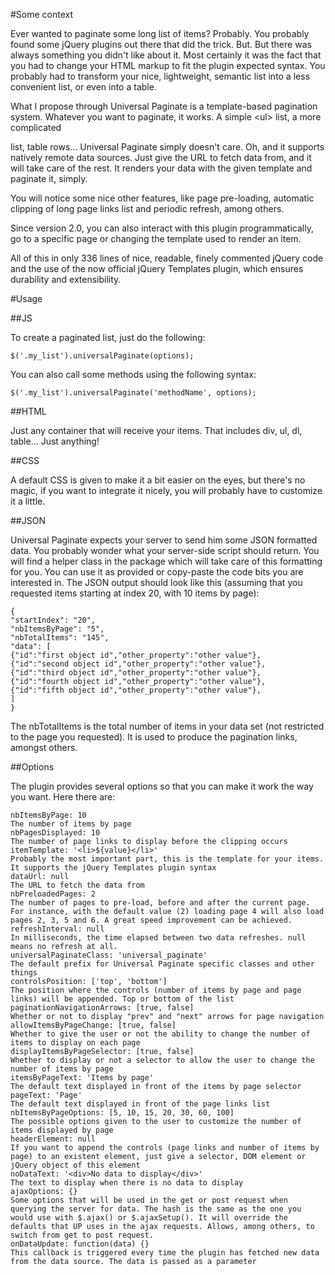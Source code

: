 #Some context

Ever wanted to paginate some long list of items? Probably. You probably found some jQuery plugins out there that did the trick. But. But there was always something you didn't like about it. Most certainly it was the fact that you had to change your HTML markup to fit the plugin expected syntax. You probably had to transform your nice, lightweight, semantic list into a less convenient list, or even into a table.

What I propose through Universal Paginate is a template-based pagination system. Whatever you want to paginate, it works. A simple &lt;ul&gt; list, a more complicated <dl> list, table rows... Universal Paginate simply doesn't care. Oh, and it supports natively remote data sources. Just give the URL to fetch data from, and it will take care of the rest. It renders your data with the given template and paginate it, simply.

You will notice some nice other features, like page pre-loading, automatic clipping of long page links list and periodic refresh, among others.

Since version 2.0, you can also interact with this plugin programmatically, go to a specific page or changing the template used to render an item.

All of this in only 336 lines of nice, readable, finely commented jQuery code and the use of the now official jQuery Templates plugin, which ensures durability and extensibility.

#Usage

##JS

To create a paginated list, just do the following:

    $('.my_list').universalPaginate(options);

You can also call some methods using the following syntax:

    $('.my_list').universalPaginate('methodName', options);

##HTML

Just any container that will receive your items. That includes div, ul, dl, table... Just anything!

##CSS

A default CSS is given to make it a bit easier on the eyes, but there's no magic, if you want to integrate it nicely, you will probably have to customize it a little.

##JSON

Universal Paginate expects your server to send him some JSON formatted data. You probably wonder what your server-side script should return. You will find a helper class in the package which will take care of this formatting for you. You can use it as provided or copy-paste the code bits you are interested in.
The JSON output should look like this (assuming that you requested items starting at index 20, with 10 items by page):

    {
    "startIndex": "20",
    "nbItemsByPage": "5",
    "nbTotalItems": "145",
    "data": [
    {"id":"first object id","other_property":"other value"},
    {"id":"second object id","other_property":"other value"},
    {"id":"third object id","other_property":"other value"},
    {"id":"fourth object id","other_property":"other value"},
    {"id":"fifth object id","other_property":"other value"},
    ]
    } 

The nbTotalItems is the total number of items in your data set (not restricted to the page you requested). It is used to produce the pagination links, amongst others.

##Options

The plugin provides several options so that you can make it work the way you want. Here there are:

    nbItemsByPage: 10
    The number of items by page
    nbPagesDisplayed: 10
    The number of page links to display before the clipping occurs
    itemTemplate: '<li>${value}</li>'
    Probably the most important part, this is the template for your items. It supports the jQuery Templates plugin syntax
    dataUrl: null
    The URL to fetch the data from
    nbPreloadedPages: 2
    The number of pages to pre-load, before and after the current page. For instance, with the default value (2) loading page 4 will also load pages 2, 3, 5 and 6. A great speed improvement can be achieved.
    refreshInterval: null
    In milliseconds, the time elapsed between two data refreshes. null means no refresh at all.
    universalPaginateClass: 'universal_paginate'
    The default prefix for Universal Paginate specific classes and other things
    controlsPosition: ['top', 'bottom']
    The position where the controls (number of items by page and page links) will be appended. Top or bottom of the list
    paginationNavigationArrows: [true, false]
    Whether or not to display "prev" and "next" arrows for page navigation
    allowItemsByPageChange: [true, false]
    Whether to give the user or not the ability to change the number of items to display on each page
    displayItemsByPageSelector: [true, false]
    Whether to display or not a selector to allow the user to change the number of items by page
    itemsByPageText: 'Items by page'
    The default text displayed in front of the items by page selector
    pageText: 'Page'
    The default text displayed in front of the page links list
    nbItemsByPageOptions: [5, 10, 15, 20, 30, 60, 100]
    The possible options given to the user to customize the number of items displayed by page
    headerElement: null
    If you want to append the controls (page links and number of items by page) to an existent element, just give a selector, DOM element or jQuery object of this element
    noDataText: '<div>No data to display</div>'
    The text to display when there is no data to display
    ajaxOptions: {}
    Some options that will be used in the get or post request when querying the server for data. The hash is the same as the one you would use with $.ajax() or $.ajaxSetup(). It will override the defaults that UP uses in the ajax requests. Allows, among others, to switch from get to post request.
    onDataUpdate: function(data) {}
    This callback is triggered every time the plugin has fetched new data from the data source. The data is passed as a parameter

